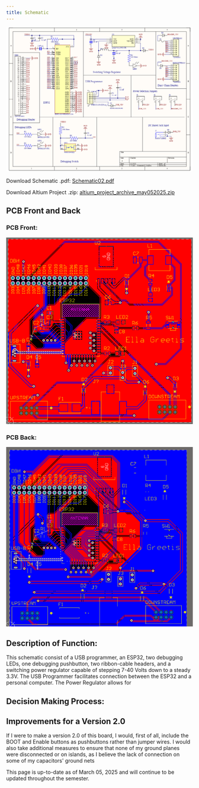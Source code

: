 ```yaml
---
title: Schematic
---
```

![schematic](SchematicImage09April2025.png)

Download Schematic .pdf: [Schematic02.pdf](https://github.com/user-attachments/files/20052940/Schematic02.pdf)

Download Altium Project .zip: [altium_project_archive_may052025.zip](https://github.com/user-attachments/files/20052945/altium_project_archive_may052025.zip)

## PCB Front and Back
### PCB Front: 
![PCB Front](PCBfront.png)

### PCB Back: 
![PCB Back](PCBback.png)

## Description of Function: 
This schematic consist of a USB programmer, an ESP32, two debugging LEDs, one debugging pushbutton, two ribbon-cable headers, and a switching power regulator capable of stepping 7-40 Volts down to a steady 3.3V. The USB Programmer facilitates connection between the ESP32 and a personal computer. The Power Regulator allows for 

## Decision Making Process: 


## Improvements for a Version 2.0
If I were to make a version 2.0 of this board, I would, first of all, include the BOOT and Enable buttons as pushbuttons rather than jumper wires. 
I would also take additional measures to ensure that none of my ground planes were disconnected or on islands, as I believe the lack of connection on some of my capacitors' ground nets 

This page is up-to-date as of March 05, 2025 and will continue to be updated throughout the semester. 
